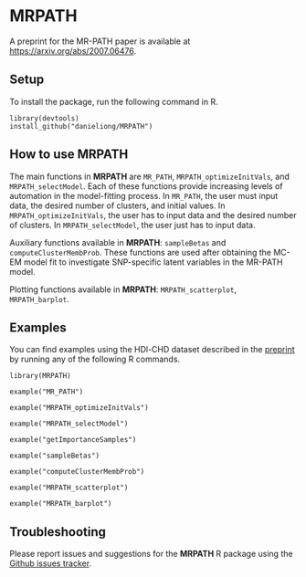 # MRPATH

A preprint for the MR-PATH paper is available at https://arxiv.org/abs/2007.06476.


## Setup

To install the package, run the following command in R.

```
library(devtools)
install_github("danieliong/MRPATH")
```
## How to use MRPATH

The main functions in **MRPATH** are `MR_PATH`, `MRPATH_optimizeInitVals`, and `MRPATH_selectModel`. Each of these functions provide increasing levels of automation in the model-fitting process. In `MR_PATH`, the user must input data, the desired number of clusters, and initial values. In `MRPATH_optimizeInitVals`, the user has to input data and the desired number of clusters. In `MRPATH_selectModel`, the user just has to input data.

Auxiliary functions available in **MRPATH**: `sampleBetas` and `computeClusterMembProb`. These functions are used after obtaining the MC-EM model fit to investigate SNP-specific latent variables in the MR-PATH model.

Plotting functions available in **MRPATH**: `MRPATH_scatterplot`, `MRPATH_barplot`.

## Examples

You can find examples using the HDl-CHD dataset described in the [preprint](https://arxiv.org/abs/2007.06476) by running any of the following R commands.

```
library(MRPATH)

example("MR_PATH")

example("MRPATH_optimizeInitVals")

example("MRPATH_selectModel")

example("getImportanceSamples")

example("sampleBetas")

example("computeClusterMembProb")

example("MRPATH_scatterplot")

example("MRPATH_barplot")
```

## Troubleshooting

Please report issues and suggestions for the **MRPATH** R package using the [Github issues tracker](https://github.com/danieliong/mr.path/issues).
